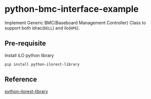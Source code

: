# python-bmc-interface-example
Implement Generic BMC(Baseboard Management Controller) Class to support both idrac(`DELL`) and ilo(`HPE`).

## Pre-requisite
Install iLO python library
```
pip install python-ilorest-library
```

## Reference
[python-ilorest-library](https://github.com/HewlettPackard/python-ilorest-library)